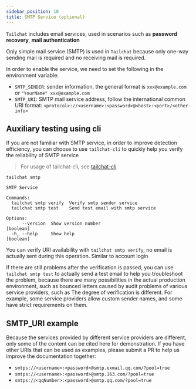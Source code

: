 ```yaml
---
sidebar_position: 10
title: SMTP Service (optional)
---
```


`Tailchat` includes email services, used in scenarios such as **password recovery**, **mail authentication**

Only simple mail service (SMTP) is used in `Tailchat` because only one-way sending mail is required and no receiving mail is required.

In order to enable the service, we need to set the following in the environment variable:

- `SMTP_SENDER`: sender information, the general format is `xxx@example.com` or `"YourName" xxx@example.com`
- `SMTP_URI`: SMTP mail service address, follow the international common URI format: `<protocol>://<username>:<password>@<host>:<port>/<other-info>`

## Auxiliary testing using cli

If you are not familiar with SMTP service, in order to improve detection efficiency, you can choose to use `tailchat-cli` to quickly help you verify the reliability of SMTP service

> For usage of tailchat-cli, see [tailchat-cli](../cli/tailchat-cli.md)

```
tailchat smtp

SMTP Service

Commands:
  tailchat smtp verify  Verify smtp sender service
  tailchat smtp test    Send test email with smtp service

Options:
      --version  Show version number                                   [boolean]
  -h, --help     Show help                                             [boolean]
```

You can verify URI availability with `tailchat smtp verify`, no email is actually sent during this operation. Similar to account login

If there are still problems after the verification is passed, you can use `tailchat smtp test` to actually send a test email to help you troubleshoot the problem, because there are many possibilities in the actual production environment, such as bounced letters caused by audit problems of various service providers, such as The degree of verification is different. For example, some service providers allow custom sender names, and some have strict requirements on them.


## SMTP_URI example

Because the services provided by different service providers are different, only some of the content can be cited here for demonstration. If you have other URIs that can be used as examples, please submit a PR to help us improve the documentation together:

- `smtps://<username>:<password>@smtp.exmail.qq.com/?pool=true`
- `smtps://<username>:<password>@smtp.163.com/?pool=true`
- `smtps://<qqNumber>:<password>@smtp.qq.com/?pool=true`
